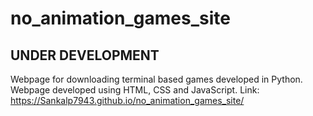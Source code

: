 # no_animation_games_site
## UNDER DEVELOPMENT
Webpage for downloading terminal based games developed in Python. Webpage developed using HTML, CSS and JavaScript.
Link: https://Sankalp7943.github.io/no_animation_games_site/
